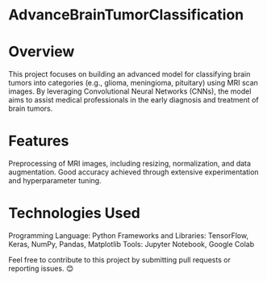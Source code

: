 # AdvanceBrainTumorClassification
# Overview
This project focuses on building an advanced  model for classifying brain tumors into categories (e.g., glioma, meningioma, pituitary) using MRI scan images. By leveraging Convolutional Neural Networks (CNNs), the model aims to assist medical professionals in the early diagnosis and treatment of brain tumors.
# Features
Preprocessing of MRI images, including resizing, normalization, and data augmentation.
Good accuracy achieved through extensive experimentation and hyperparameter tuning.
# Technologies Used
Programming Language: Python
Frameworks and Libraries: TensorFlow, Keras, NumPy, Pandas, Matplotlib
Tools: Jupyter Notebook, Google Colab

Feel free to contribute to this project by submitting pull requests or reporting issues. 😊
